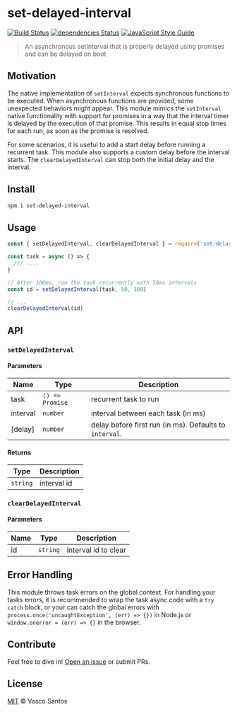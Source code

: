 # set-delayed-interval

[![Build Status](https://travis-ci.org/vasco-santos/set-delayed-interval.svg?branch=main)](https://travis-ci.org/vasco-santos/set-delayed-interval)
[![dependencies Status](https://david-dm.org/vasco-santos/set-delayed-interval/status.svg)](https://david-dm.org/vasco-santos/set-delayed-interval)
[![JavaScript Style Guide](https://img.shields.io/badge/code_style-standard-brightgreen.svg)](https://standardjs.com)

> An asynchronous setInterval that is properly delayed using promises and can be delayed on boot

## Motivation

The native implementation of `setInterval` expects synchronous functions to be executed. When asynchronous functions are provided, some unexpected behaviors might appear. This module mimics the `setInterval` native functionality with support for promises in a way that the interval timer is delayed by the execution of that promise. This results in equal stop times for each run, as soon as the promise is resolved.

For some scenarios, it is useful to add a start delay before running a recurrent task. This module also supports a custom delay before the interval starts. The `clearDelayedInterval` can stop both the initial delay and the interval.

## Install

```sh
npm i set-delayed-interval
```

## Usage

```js
const { setDelayedInterval, clearDelayedInterval } = require('set-delayed-interval')

const task = async () => {
  /// ....
}

// After 100ms, run the task recurrently with 50ms intervals
const id = setDelayedInterval(task, 50, 100)

// ...
clearDelayedInterval(id)
```


## API

### `setDelayedInterval`

#### Parameters

|  Name  | Type | Description |
|--------|------|-------------|
|  task  | `() => Promise` | recurrent task to run |
| interval | `number` | interval between each task (in ms) |
| [delay] | `number` | delay before first run (in ms). Defaults to `interval`. |

#### Returns

| Type | Description |
|------|-------------|
| `string` | interval id |

### `clearDelayedInterval`

#### Parameters

|  Name  | Type | Description |
|--------|------|-------------|
|  id  | `string` | interval id to clear |

## Error Handling

This module throws task errors on the global context. For handling your tasks errors, it is recommended to wrap the task async code with a `try catch` block, or your can catch the global errors with `process.once('uncaughtException', (err) => {})` in Node.js or `window.onerror = (err) => {}` in the browser.

## Contribute

Feel free to dive in! [Open an issue](https://github.com/vasco-santos/set-delayed-interval/issues/new) or submit PRs.

## License

[MIT](LICENSE) © Vasco Santos
